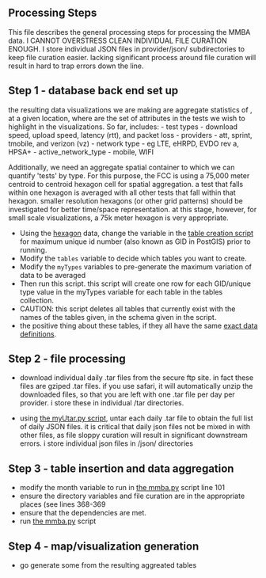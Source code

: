 Processing Steps
----------------
This file describes the general processing steps for processing the MMBA data. I CANNOT OVERSTRESS CLEAN INDIVIDUAL FILE CURATION ENOUGH.   I store individual JSON files in provider/json/<year><month> subdirectories to keep file curation easier.  lacking significant process around file curation will result in hard to trap errors down the line.

Step 1 - database back end set up
---------------------------------
the resulting data visualizations we are making are aggregate statistics of <type>, at a given location, where <type> are the set of attributes in the tests we wish to highlight in the visualizations.  So far, <type> includes:
	- test types - download speed, upload speed, latency (rtt), and packet loss
	- providers - att, sprint, tmobile, and verizon (vz)
	- network type - eg LTE, eHRPD, EVDO rev a, HPSA+
	- active_network_type - mobile, WIFI

Additionally, we need an aggregate spatial container to which we can quantify 'tests' by type.  For this purpose, the FCC is using a 75,000 meter centroid to centroid hexagon cell for spatial aggregation.  a test that falls within one hexagon is averaged with all other tests that fall within that hexagon.  smaller resolution hexagons (or other grid patterns) should be investigated for better time/space representation.  at this stage, however, for small scale visualizations, a 75k meter hexagon is very appropriate.

- Using the [hexagon](https://raw.github.com/feomike/mmba_viz_processing/master/data/hex_75000.geojson) data, change the variable in the [table creation script](https://github.com/feomike/mmba_viz_processing/blob/master/processing/mk_mmba_tables.py) for maximum unique id number (also known as GID in PostGIS) prior to running.  
- Modify the `tables` variable to decide which tables you want to create.
- Modify the `myTypes` variables to pre-generate the maximum variation of data to be averaged
- Then run this script.  this script will create one row for each GID/unique type value in the myTypes variable for each table in the tables collection.  
- CAUTION:  this script deletes all tables that currently exist with the names of the tables given, in the schema given in the script.
- the positive thing about these tables, if they all have the same [exact data definitions](https://github.com/feomike/mmba_viz_processing/blob/master/data/create_tables.sql).  

Step 2 - file processing
------------------------
- download individual daily .tar files from the secure ftp site.  in fact these files are gziped .tar files.  if you use safari, it will automatically unzip the downloaded files, so that you are left with one .tar file per day per provider.  i store these in individual <provider>/tar directories.

- using [the myUtar.py script](https://github.com/feomike/mmba_viz_processing/blob/master/processing/myUtar.py), untar each daily .tar file to obtain the full list of daily JSON files.  it is critical that daily json files not be mixed in with other files, as file sloppy curation will result in significant downstream errors.  i store individual json files in <provider>/json/<year><month> directories


Step 3 - table insertion and data aggregation
---------------------------------------------
- modify the month variable to run in [the mmba.py](https://github.com/feomike/mmba_viz_processing/blob/master/processing/mmba.py) script line 101
- ensure the directory variables and file curation are in the appropriate places (see lines 368-369
- ensure that the dependencies are met.
- run [the mmba.py](https://github.com/feomike/mmba_viz_processing/blob/master/processing/mmba.py) script


Step 4 - map/visualization generation
-------------------------------------
- go generate some from the resulting aggreated tables
